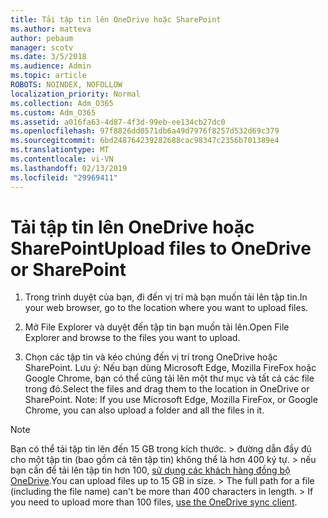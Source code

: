 ```yaml
---
title: Tải tập tin lên OneDrive hoặc SharePoint
ms.author: matteva
author: pebaum
manager: scotv
ms.date: 3/5/2018
ms.audience: Admin
ms.topic: article
ROBOTS: NOINDEX, NOFOLLOW
localization_priority: Normal
ms.collection: Adm_O365
ms.custom: Adm_O365
ms.assetid: a016fa63-4d87-4f3d-99eb-ee134cb27dc0
ms.openlocfilehash: 97f8826dd0571db6a49d7976f8257d532d69c379
ms.sourcegitcommit: 6bd248764239282688cac98347c2356b701389e4
ms.translationtype: MT
ms.contentlocale: vi-VN
ms.lasthandoff: 02/13/2019
ms.locfileid: "29969411"
---
```

# <a name="upload-files-to-onedrive-or-sharepoint"></a><span data-ttu-id="3cef4-102">Tải tập tin lên OneDrive hoặc SharePoint</span><span class="sxs-lookup"><span data-stu-id="3cef4-102">Upload files to OneDrive or SharePoint</span></span>

1. <span data-ttu-id="3cef4-103">Trong trình duyệt của bạn, đi đến vị trí mà bạn muốn tải lên tập tin.</span><span class="sxs-lookup"><span data-stu-id="3cef4-103">In your web browser, go to the location where you want to upload files.</span></span>
    
2. <span data-ttu-id="3cef4-104">Mở File Explorer và duyệt đến tập tin bạn muốn tải lên.</span><span class="sxs-lookup"><span data-stu-id="3cef4-104">Open File Explorer and browse to the files you want to upload.</span></span>
    
3. <span data-ttu-id="3cef4-p101">Chọn các tập tin và kéo chúng đến vị trí trong OneDrive hoặc SharePoint. Lưu ý: Nếu bạn dùng Microsoft Edge, Mozilla FireFox hoặc Google Chrome, bạn có thể cũng tải lên một thư mục và tất cả các file trong đó.</span><span class="sxs-lookup"><span data-stu-id="3cef4-p101">Select the files and drag them to the location in OneDrive or SharePoint. Note: If you use Microsoft Edge, Mozilla FireFox, or Google Chrome, you can also upload a folder and all the files in it.</span></span>
    
> [!NOTE]
>  <span data-ttu-id="3cef4-p102">Bạn có thể tải tập tin lên đến 15 GB trong kích thước. > đường dẫn đầy đủ cho một tập tin (bao gồm cả tên tập tin) không thể là hơn 400 ký tự. > nếu bạn cần để tải lên tập tin hơn 100, [sử dụng các khách hàng đồng bộ OneDrive](https://go.microsoft.com/fwlink/?linkid=866427).</span><span class="sxs-lookup"><span data-stu-id="3cef4-p102">You can upload files up to 15 GB in size. >  The full path for a file (including the file name) can't be more than 400 characters in length. >  If you need to upload more than 100 files, [use the OneDrive sync client](https://go.microsoft.com/fwlink/?linkid=866427).</span></span> 
  

